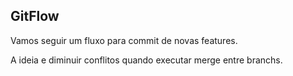 GitFlow
---

Vamos seguir um fluxo para commit de novas features.

A ideia e diminuir conflitos quando executar merge entre branchs.





